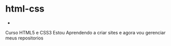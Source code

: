 # html-css
-
Curso HTML5 e CSS3
Estou Aprendendo a criar sites e agora vou gerenciar meus repositorios